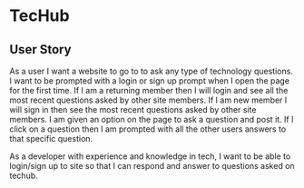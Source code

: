 # TecHub

## User Story
As a user I want a website to go to to ask any type of technology questions. I want to be prompted with a login or sign up prompt when I open the page for the first time. If I am a returning member then I will login and see all the most recent questions asked by other site members. If I am new member I will sign in then see the most recent questions asked by other site members. I am given an option on the page to ask a question and post it. If I click on a question then I am prompted with all the other users answers to that specific question. 

As a developer with experience and knowledge in tech, I want to be able to login/sign up to site so that I can respond and answer to questions asked on techub.